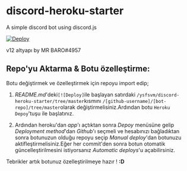 # discord-heroku-starter

A simple discord bot using discord.js

[![Deploy](https://www.herokucdn.com/deploy/button.svg)](https://heroku.com/deploy?template=https://github.com/uok825/bot-utku/tree/master)

v12 altyapı by MR BARO#4957

## Repo'yu Aktarma & Botu özelleştirme:

Botu değiştirmek ve özelleştirmek için repoyu import edip;

 1. *README.md*'deki`[![Deploy]`ile başlayan satırdaki `/ysfsvm/discord-heroku-starter/tree/master`kısmını `/[github-username]/[bot-repo]/tree/master`olarak değiştirmelisiniz.Ardından botu `Heroku Depoy`'tuşu ile başlatınız.

 2. Ardından heroku'dan *app*'ı açtıktan sonra *Depoy* menüsüne gelip *Deployment method*'dan *Github*'ı seçmeli ve hesabınızı bağladıktan sonra botunuzun olduğu repoyu seçip *Manual deploy*'dan botunuzu aktifleştirmelisiniz.Eğer her commit'den sonra botun otomatik güncelleştirilmesini istiyorsanız *Automatic deploys*'u açabilirsiniz.


Tebrikler artık botunuz özelleştirilmeye hazır ! **:D**
